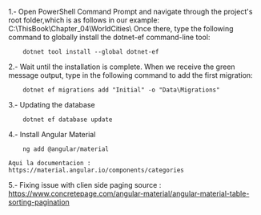 1.- Open PowerShell Command Prompt and navigate through the project's root folder,which is as follows in our example:
	C:\ThisBook\Chapter_04\WorldCities\ Once there, type the following command to globally install the dotnet-ef command-line tool:

		dotnet tool install --global dotnet-ef

2.- Wait until the installation is complete. When we receive the green message output, type in the following command to add the first migration:

		dotnet ef migrations add "Initial" -o "Data\Migrations"

3.- Updating the database
		
		dotnet ef database update

4.- Install Angular Material

		ng add @angular/material

	Aqui la documentacion :
	https://material.angular.io/components/categories

5.- Fixing issue with clien side paging 
	source : https://www.concretepage.com/angular-material/angular-material-table-sorting-pagination